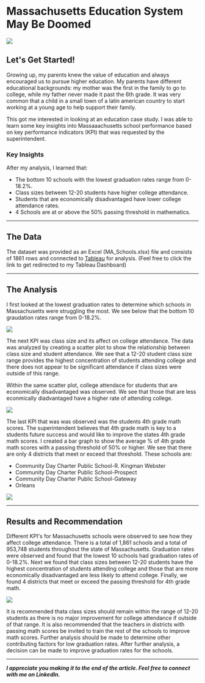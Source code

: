 
# Massachusetts Education System May Be Doomed

<img src="images/Massachusetts_Cover.png"/>

## Let's Get Started!

Growing up, my parents knew the value of education and always encouraged us to pursue higher education. My parents have different educational backgrounds: my mother was the first in the family to go to college, while my father never made it past the 6th grade. It was very common that a child in a small town of a latin american country to start working at a young age to help support their family.

This got me interested in looking at an education case study. I was able to learn some key insights into Massaaachusetts school performance based on key performance indicators (KPI) that was requested by the superintendent.

### Key Insights

After my analysis, I learned that: 

  - The bottom 10 schools with the lowest graduation rates range from 0-18.2%.
  - Class sizes between 12-20 students have higher college attendance.
  - Students that are economically disadvantaged have lower college attendance rates.
  - 4 Schools are at or above the 50% passing threshold in mathematics.
  
---

## The Data

The dataset was provided as an Excel (MA_Schools.xlsx) file and consists of 1861 rows and connected to [Tableau](https://public.tableau.com/app/profile/julio.espinoza/viz/MassachusettsSchoolProject_16704556294450/MassachusettsEducationOverview) for analysis. (Feel free to click the link to get redirected to my Tableau Dashboard)

---

## The Analysis

I first looked at the lowest graduation rates to determine which schools in Massachusetts were struggling the most. We see below that the bottom 10 graudation rates range from 0-18.2%.

<img src="images/Massachussets Grad Rate.png"/>

The next KPI was class size and its affect on college attendance. The data was analyzed by creating a scatter plot to show the relationship between class size and student attendance. We see that a 12-20 student class size range provides the highest concentration of students attending college and there does not appear to be significant attendance if class sizes were outside of this range. 

Within the same scatter plot, college attendace for students that are economically disadvantaged was observed. We see that those that are less econmically diadvantaged have a higher rate of attending college.  

<img src="images/Massachussetts Class Size.png"/>

The last KPI that was was observed was the students 4th grade math scores. The superintendent believes that 4th grade math is key to a students future success and would like to improve the states 4th grade math scores. I created a bar graph to show the average % of 4th grade math scores with a passing threshold of 50% or higher. We see that there are only 4 districts that meet or exceed that threshold. These schools are:

  - Community Day Charter Public School-R. Kingman Webster
  - Community Day Charter Public School-Prospect 
  - Community Day Charter Public School-Gateway 
  - Orleans

<img src="images/Massachussets Math Passing.png"/>

---

## Results and Recommendation

Different KPI's for Massachusetts schools were observed to see how they affect college attendance. There is a total of 1,861 schools and a total of 953,748 students throughout the state of Massachusetts. Graduation rates were observed and found that the lowest 10 schools had graduation rates of 0-18.2%. Next we found that class sizes between 12-20 students have the highest concentration of students attending college and those that are more economically disadvantaged are less likely to attend college. Finally, we found 4 districts that meet or exceed the passing threshold for 4th grade math. 

[<img src="images/Massachussetss Dashboard.png"/>](https://public.tableau.com/app/profile/julio.espinoza/viz/MassachusettsSchoolProject_16704556294450/MassachusettsEducationOverview)

It is recommended thata class sizes should remain within the range of 12-20 students as there is no major improvement for college attendance if outside of that range. It is also recommended that the teachers in districts with passing math scores be invited to train the rest of the schools to improve math scores. Further analysis should be made to determine other contributing factors for low graduation rates. After further analysis, a decision can be made to improve graduation rates for the schools.

---

***I appreciate you making it to the end of the article. Feel free to connect with me on LinkedIn.***
